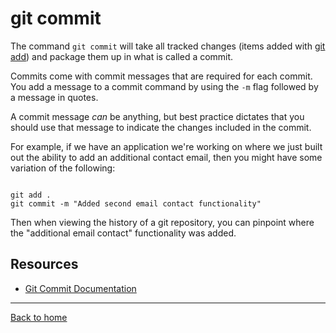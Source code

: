 # git commit

The command `git commit` will take all tracked changes (items added with [git add](./Add.md)) and package them up in what is called a commit.

Commits come with commit messages that are required for each commit.  You add a message to a commit command by using the `-m` flag followed by a message in quotes.

A commit message _can_ be anything, but best practice dictates that you should use that message to indicate the changes included in the commit.

For example, if we have an application we're working on where we just built out the ability to add an additional contact email, then you might have some variation of the following:

```

git add .
git commit -m "Added second email contact functionality"

```

Then when viewing the history of a git repository, you can pinpoint where the "additional email contact" functionality was added.

## Resources

- [Git Commit Documentation](https://git-scm.com/docs/git-commit)

---

[Back to home](./Commands/Commit.md)